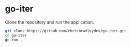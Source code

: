 # go-iter

Clone the repository and run the application.

```sh
git clone https://github.com/chrisbradleydev/go-iter.git
cd go-iter
go run .
```
